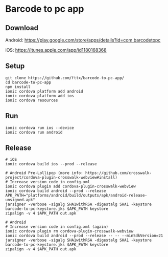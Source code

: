 # Barcode to pc app

## Download
Android: https://play.google.com/store/apps/details?id=com.barcodetopc

iOS: https://itunes.apple.com/app/id1180168368

## Setup
```
git clone https://github.com/fttx/barcode-to-pc-app/
cd barcode-to-pc-app
npm install
ionic cordova platform add android
ionic cordova platform add ios
ionic cordova resources
```

## Run
```
ionic cordova run ios --device
ionic cordova run android
```

## Release
```
# iOS
ionic cordova build ios --prod --release

# Android Pre-Lollipop (more info: https://github.com/crosswalk-project/cordova-plugin-crosswalk-webview#install)
# Increase version code in config.xml
ionic cordova plugin add cordova-plugin-crosswalk-webview
ionic cordova build android --prod --release
APK_PATH="platforms/android/build/outputs/apk/android-release-unsigned.apk"
jarsigner -verbose -sigalg SHA1withRSA -digestalg SHA1 -keystore barcode-to-pc-keystore.jks $APK_PATH keystore
zipalign -v 4 $APK_PATH out.apk

# Android
# Increase version code in config.xml (again)
ionic cordova plugin rm cordova-plugin-crosswalk-webview
ionic cordova build android --prod --release -- -- --minSdkVersion=21
jarsigner -verbose -sigalg SHA1withRSA -digestalg SHA1 -keystore barcode-to-pc-keystore.jks $APK_PATH keystore
zipalign -v 4 $APK_PATH out.apk
```
